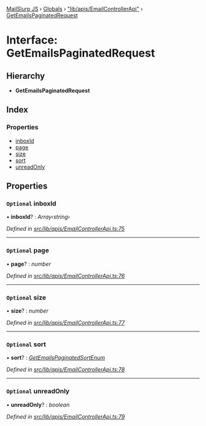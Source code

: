 [MailSlurp JS](../README.md) › [Globals](../globals.md) › ["lib/apis/EmailControllerApi"](../modules/_lib_apis_emailcontrollerapi_.md) › [GetEmailsPaginatedRequest](_lib_apis_emailcontrollerapi_.getemailspaginatedrequest.md)

# Interface: GetEmailsPaginatedRequest

## Hierarchy

* **GetEmailsPaginatedRequest**

## Index

### Properties

* [inboxId](_lib_apis_emailcontrollerapi_.getemailspaginatedrequest.md#optional-inboxid)
* [page](_lib_apis_emailcontrollerapi_.getemailspaginatedrequest.md#optional-page)
* [size](_lib_apis_emailcontrollerapi_.getemailspaginatedrequest.md#optional-size)
* [sort](_lib_apis_emailcontrollerapi_.getemailspaginatedrequest.md#optional-sort)
* [unreadOnly](_lib_apis_emailcontrollerapi_.getemailspaginatedrequest.md#optional-unreadonly)

## Properties

### `Optional` inboxId

• **inboxId**? : *Array‹string›*

*Defined in [src/lib/apis/EmailControllerApi.ts:75](https://github.com/mailslurp/mailslurp-client-ts-js/blob/fc9510a/src/lib/apis/EmailControllerApi.ts#L75)*

___

### `Optional` page

• **page**? : *number*

*Defined in [src/lib/apis/EmailControllerApi.ts:76](https://github.com/mailslurp/mailslurp-client-ts-js/blob/fc9510a/src/lib/apis/EmailControllerApi.ts#L76)*

___

### `Optional` size

• **size**? : *number*

*Defined in [src/lib/apis/EmailControllerApi.ts:77](https://github.com/mailslurp/mailslurp-client-ts-js/blob/fc9510a/src/lib/apis/EmailControllerApi.ts#L77)*

___

### `Optional` sort

• **sort**? : *[GetEmailsPaginatedSortEnum](../enums/_lib_apis_emailcontrollerapi_.getemailspaginatedsortenum.md)*

*Defined in [src/lib/apis/EmailControllerApi.ts:78](https://github.com/mailslurp/mailslurp-client-ts-js/blob/fc9510a/src/lib/apis/EmailControllerApi.ts#L78)*

___

### `Optional` unreadOnly

• **unreadOnly**? : *boolean*

*Defined in [src/lib/apis/EmailControllerApi.ts:79](https://github.com/mailslurp/mailslurp-client-ts-js/blob/fc9510a/src/lib/apis/EmailControllerApi.ts#L79)*
